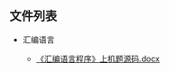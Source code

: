 

## 文件列表

- 汇编语言

    - [《汇编语言程序》上机题源码.docx](https://github.com/bjut-swift/BJUT-Helper/raw/master/%E6%B1%87%E7%BC%96%E8%AF%AD%E8%A8%80/%E3%80%8A%E6%B1%87%E7%BC%96%E8%AF%AD%E8%A8%80%E7%A8%8B%E5%BA%8F%E3%80%8B%E4%B8%8A%E6%9C%BA%E9%A2%98%E6%BA%90%E7%A0%81.docx)

